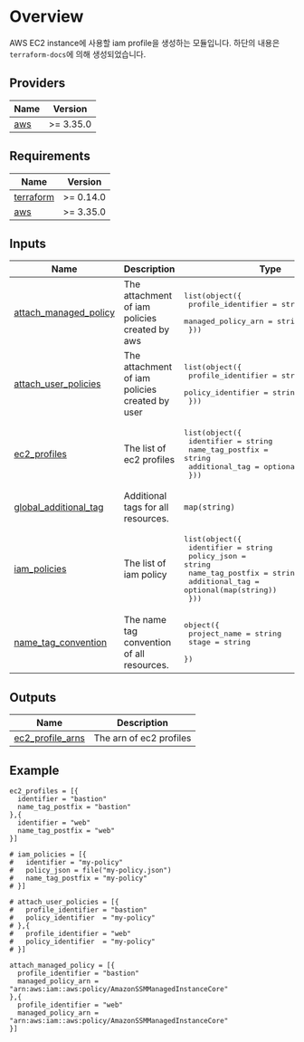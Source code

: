 # Overview

AWS EC2 instance에 사용할 iam profile을 생성하는 모듈입니다. 하단의 내용은 `terraform-docs`에 의해 생성되었습니다.

<!-- BEGIN_TF_DOCS -->
## Providers

| Name | Version |
|------|---------|
| <a name="provider_aws"></a> [aws](#provider\_aws) | >= 3.35.0 |

## Requirements

| Name | Version |
|------|---------|
| <a name="requirement_terraform"></a> [terraform](#requirement\_terraform) | >= 0.14.0 |
| <a name="requirement_aws"></a> [aws](#requirement\_aws) | >= 3.35.0 |

## Inputs

| Name | Description | Type | Default | Required |
|------|-------------|------|---------|:--------:|
| <a name="input_attach_managed_policy"></a> [attach\_managed\_policy](#input\_attach\_managed\_policy) | The attachment of iam policies created by aws | <pre>list(object({<br>    profile_identifier = string<br>    managed_policy_arn = string<br>  }))</pre> | `[]` | no |
| <a name="input_attach_user_policies"></a> [attach\_user\_policies](#input\_attach\_user\_policies) | The attachment of iam policies created by user | <pre>list(object({<br>    profile_identifier = string<br>    policy_identifier  = string<br>  }))</pre> | `[]` | no |
| <a name="input_ec2_profiles"></a> [ec2\_profiles](#input\_ec2\_profiles) | The list of ec2 profiles | <pre>list(object({<br>    identifier       = string<br>    name_tag_postfix = string<br>    additional_tag   = optional(map(string))<br>  }))</pre> | `[]` | no |
| <a name="input_global_additional_tag"></a> [global\_additional\_tag](#input\_global\_additional\_tag) | Additional tags for all resources. | `map(string)` | `{}` | no |
| <a name="input_iam_policies"></a> [iam\_policies](#input\_iam\_policies) | The list of iam policy | <pre>list(object({<br>    identifier              = string<br>    policy_json             = string<br>    name_tag_postfix        = string<br>    additional_tag          = optional(map(string))<br>  }))</pre> | `[]` | no |
| <a name="input_name_tag_convention"></a> [name\_tag\_convention](#input\_name\_tag\_convention) | The name tag convention of all resources. | <pre>object({<br>    project_name   = string<br>    stage          = string<br>  })</pre> | <pre>{<br>  "project_name": "tf",<br>  "stage": "poc"<br>}</pre> | no |

## Outputs

| Name | Description |
|------|-------------|
| <a name="output_ec2_profile_arns"></a> [ec2\_profile\_arns](#output\_ec2\_profile\_arns) | The arn of ec2 profiles |

## Example
```hcl
ec2_profiles = [{
  identifier = "bastion"
  name_tag_postfix = "bastion"
},{
  identifier = "web"
  name_tag_postfix = "web"
}]

# iam_policies = [{
#   identifier = "my-policy"
#   policy_json = file("my-policy.json")
#   name_tag_postfix = "my-policy"
# }]

# attach_user_policies = [{
#   profile_identifier = "bastion"
#   policy_identifier  = "my-policy"
# },{
#   profile_identifier = "web"
#   policy_identifier  = "my-policy"
# }]

attach_managed_policy = [{
  profile_identifier = "bastion"
  managed_policy_arn = "arn:aws:iam::aws:policy/AmazonSSMManagedInstanceCore"
},{
  profile_identifier = "web"
  managed_policy_arn = "arn:aws:iam::aws:policy/AmazonSSMManagedInstanceCore"
}]
```
<!-- END_TF_DOCS -->